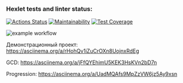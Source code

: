 ### Hexlet tests and linter status:
[![Actions Status](https://github.com/EEFIMOVA2021/java-project-lvl1/workflows/hexlet-check/badge.svg)](https://github.com/EEFIMOVA2021/java-project-lvl1/actions)
[![Maintainability](https://api.codeclimate.com/v1/badges/a99a88d28ad37a79dbf6/maintainability)](https://codeclimate.com/github/codeclimate/codeclimate/maintainability)
[![Test Coverage](https://api.codeclimate.com/v1/badges/a99a88d28ad37a79dbf6/test_coverage)](https://codeclimate.com/github/codeclimate/codeclimate/test_coverage)

![example workflow](https://github.com/EEFIMOVA2021/java-project-lvl1/.github/workflows/main.yml/badge.svg)

Демонстрационный проект: https://asciinema.org/a/rHohQv1iZuCrOXn8UojnxRdEg

GCD: https://asciinema.org/a/jFfQYEhimU5KEK3HsKVn2bD7n

Progression: https://asciinema.org/a/UadMQAfs9MpZzVW6jz5Ay9xsn
